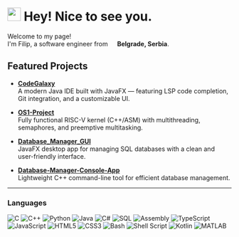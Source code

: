 <h1><img src="https://emojis.slackmojis.com/emojis/images/1531849430/4246/blob-sunglasses.gif?1531849430" width="30"/> Hey! Nice to see you.</h1>

<p>
  Welcome to my page! <br>
  I'm Filip, a software engineer from 
  <img src="https://cdn-icons-png.flaticon.com/512/197/197602.png" width="13"/> <b>Belgrade, Serbia</b>.

## Featured Projects

- **[CodeGalaxy](https://github.com/fili5rovic/CodeGalaxy)**  
  A modern Java IDE built with JavaFX — featuring LSP code completion, Git integration, and a customizable UI.

- **[OS1-Project](https://github.com/fili5rovic/OS1-Project)**  
  Fully functional RISC-V kernel (C++/ASM) with multithreading, semaphores, and preemptive multitasking.

- **[Database_Manager_GUI](https://github.com/fili5rovic/Database_Manager_GUI)**  
  JavaFX desktop app for managing SQL databases with a clean and user-friendly interface.

- **[Database-Manager-Console-App](https://github.com/fili5rovic/Database-Manager-Console-App)**  
  Lightweight C++ command-line tool for efficient database management.

---

<h3>Languages</h3>
<p>
  <img alt="C" src="https://img.shields.io/badge/-C-00599C?style=flat-square&logo=c&logoColor=white" />
  <img alt="C++" src="https://img.shields.io/badge/-C++-00599C?style=flat-square&logo=c%2B%2B&logoColor=white" />
  <img alt="Python" src="https://img.shields.io/badge/-Python-3776AB?style=flat-square&logo=python&logoColor=white" />
  <img alt="Java" src="https://img.shields.io/badge/-Java-007396?style=flat-square&logo=java&logoColor=white" />
  <img alt="C#" src="https://img.shields.io/badge/-C%23-239120?style=flat-square&logo=c-sharp&logoColor=white" />
  <img alt="SQL" src="https://img.shields.io/badge/-SQL-4479A1?style=flat-square&logo=postgresql&logoColor=white" />
  <img alt="Assembly" src="https://img.shields.io/badge/-Assembly-6E4C13?style=flat-square&logo=assemblyscript&logoColor=white" />
  <img alt="TypeScript" src="https://img.shields.io/badge/-TypeScript-007ACC?style=flat-square&logo=typescript&logoColor=white" />
  <img alt="JavaScript" src="https://img.shields.io/badge/-JavaScript-F7DF1E?style=flat-square&logo=javascript&logoColor=black" />
  <img alt="HTML5" src="https://img.shields.io/badge/-HTML5-E34F26?style=flat-square&logo=html5&logoColor=white" />
  <img alt="CSS3" src="https://img.shields.io/badge/-CSS3-1572B6?style=flat-square&logo=css3&logoColor=white" />
  <img alt="Bash" src="https://img.shields.io/badge/-Bash-4EAA25?style=flat-square&logo=gnu-bash&logoColor=white" />
  <img alt="Shell Script" src="https://img.shields.io/badge/-Shell_Script-121011?style=flat-square&logo=gnu-bash&logoColor=white" />
  <img alt="Kotlin" src="https://img.shields.io/badge/-Kotlin-0095D5?style=flat-square&logo=kotlin&logoColor=white" />
  <img alt="MATLAB" src="https://img.shields.io/badge/-MATLAB-0076A8?style=flat-square&logo=mathworks&logoColor=white" />
</p>
